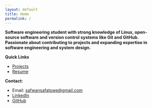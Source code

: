 ```yaml
---
layout: default
title: Home
permalink: /
---
```


**Software engineering student with strong knowledge of Linux, open-source software and version control systems like Git and GitHub. Passionate about contributing to projects and expanding expertise in software engineering and system design.**

**Quick Links**
- [Projects](/projects/)
- [Resume](/resume/)

**Contact:**  
- Email: [safwansafatswe@gmail.com](mailto:safwansafatswe@gmail.com)  
- [LinkedIn](https://www.linkedin.com/in/sfwnsft)
- [GitHub](https://github.com/sfwnsft)
